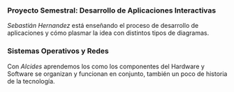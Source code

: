 ### Proyecto Semestral: Desarrollo de Aplicaciones Interactivas
_Sebastián Hernandez_ está enseñando el proceso de desarrollo de aplicaciones y cómo plasmar la idea con distintos tipos de diagramas.

### Sistemas Operativos y Redes
Con _Alcides_ aprendemos los como los componentes del Hardware y Software se organizan y funcionan en conjunto, también un poco de historia de la tecnología.